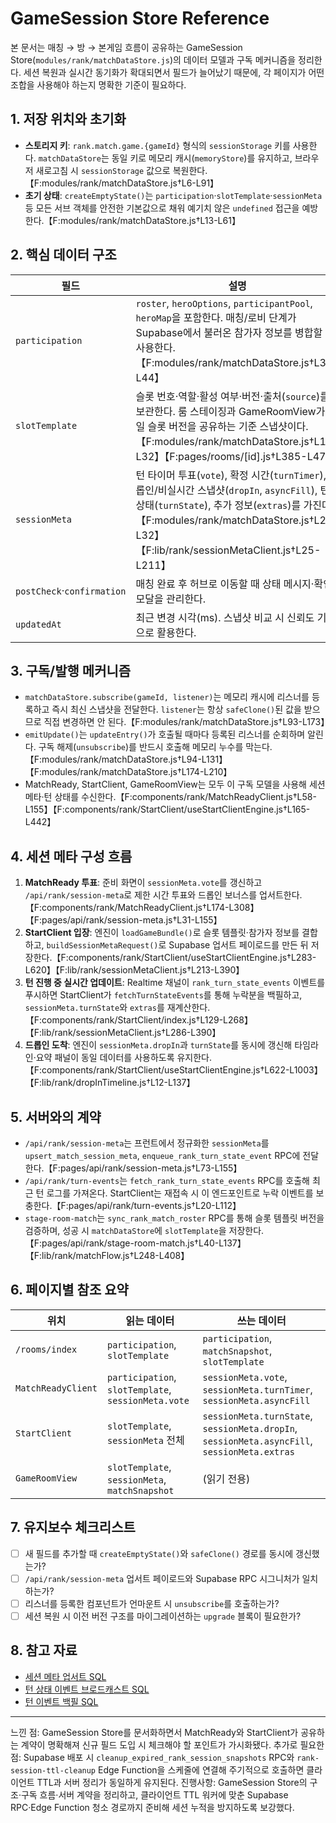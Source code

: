 # GameSession Store Reference

본 문서는 매칭 → 방 → 본게임 흐름이 공유하는 GameSession Store(`modules/rank/matchDataStore.js`)의 데이터 모델과 구독 메커니즘을 정리한다. 세션 복원과 실시간 동기화가 확대되면서 필드가 늘어났기 때문에, 각 페이지가 어떤 조합을 사용해야 하는지 명확한 기준이 필요하다.

## 1. 저장 위치와 초기화
- **스토리지 키**: `rank.match.game.{gameId}` 형식의 `sessionStorage` 키를 사용한다. `matchDataStore`는 동일 키로 메모리 캐시(`memoryStore`)를 유지하고, 브라우저 새로고침 시 `sessionStorage` 값으로 복원한다.【F:modules/rank/matchDataStore.js†L6-L91】
- **초기 상태**: `createEmptyState()`는 `participation`·`slotTemplate`·`sessionMeta` 등 모든 서브 객체를 안전한 기본값으로 채워 예기치 않은 `undefined` 접근을 예방한다.【F:modules/rank/matchDataStore.js†L13-L61】

## 2. 핵심 데이터 구조
| 필드 | 설명 | 갱신 타이밍 |
| --- | --- | --- |
| `participation` | `roster`, `heroOptions`, `participantPool`, `heroMap`을 포함한다. 매칭/로비 단계가 Supabase에서 불러온 참가자 정보를 병합할 때 사용한다.【F:modules/rank/matchDataStore.js†L33-L44】 | `/rooms` 로비 로딩, `stage-room-match` API 호출 직후 |
| `slotTemplate` | 슬롯 번호·역할·활성 여부·버전·출처(`source`)를 보관한다. 룸 스테이징과 GameRoomView가 동일 슬롯 버전을 공유하는 기준 스냅샷이다.【F:modules/rank/matchDataStore.js†L18-L32】【F:pages/rooms/[id].js†L385-L475】 | `stage-room-match` 성공 시, 룸 상세 진입 시 캐시 |
| `sessionMeta` | 턴 타이머 투표(`vote`), 확정 시간(`turnTimer`), 드롭인/비실시간 스냅샷(`dropIn`, `asyncFill`), 턴 상태(`turnState`), 추가 정보(`extras`)를 가진다.【F:modules/rank/matchDataStore.js†L21-L32】【F:lib/rank/sessionMetaClient.js†L25-L211】 | MatchReady 투표, StartClient 엔진 동기화, `/api/rank/session-meta` 응답 |
| `postCheck`·`confirmation` | 매칭 완료 후 허브로 이동할 때 상태 메시지·확인 모달을 관리한다. | `stage-room-match` API 호출 결과 |
| `updatedAt` | 최근 변경 시각(ms). 스냅샷 비교 시 신뢰도 기준으로 활용한다. | 모든 `updateEntry()` 호출 | 

## 3. 구독/발행 메커니즘
- `matchDataStore.subscribe(gameId, listener)`는 메모리 캐시에 리스너를 등록하고 즉시 최신 스냅샷을 전달한다. `listener`는 항상 `safeClone()`된 값을 받으므로 직접 변경하면 안 된다.【F:modules/rank/matchDataStore.js†L93-L173】
- `emitUpdate()`는 `updateEntry()`가 호출될 때마다 등록된 리스너를 순회하며 알린다. 구독 해제(`unsubscribe`)를 반드시 호출해 메모리 누수를 막는다.【F:modules/rank/matchDataStore.js†L94-L131】【F:modules/rank/matchDataStore.js†L174-L210】
- MatchReady, StartClient, GameRoomView는 모두 이 구독 모델을 사용해 세션 메타·턴 상태를 수신한다.【F:components/rank/MatchReadyClient.js†L58-L155】【F:components/rank/StartClient/useStartClientEngine.js†L165-L442】

## 4. 세션 메타 구성 흐름
1. **MatchReady 투표**: 준비 화면이 `sessionMeta.vote`를 갱신하고 `/api/rank/session-meta`로 제한 시간 투표와 드롭인 보너스를 업서트한다.【F:components/rank/MatchReadyClient.js†L174-L308】【F:pages/api/rank/session-meta.js†L31-L155】
2. **StartClient 입장**: 엔진이 `loadGameBundle()`로 슬롯 템플릿·참가자 정보를 결합하고, `buildSessionMetaRequest()`로 Supabase 업서트 페이로드를 만든 뒤 저장한다.【F:components/rank/StartClient/useStartClientEngine.js†L283-L620】【F:lib/rank/sessionMetaClient.js†L213-L390】
3. **턴 진행 중 실시간 업데이트**: Realtime 채널이 `rank_turn_state_events` 이벤트를 푸시하면 StartClient가 `fetchTurnStateEvents`를 통해 누락분을 백필하고, `sessionMeta.turnState`와 `extras`를 재계산한다.【F:components/rank/StartClient/index.js†L129-L268】【F:lib/rank/sessionMetaClient.js†L286-L390】
4. **드롭인 도착**: 엔진이 `sessionMeta.dropIn`과 `turnState`를 동시에 갱신해 타임라인·요약 패널이 동일 데이터를 사용하도록 유지한다.【F:components/rank/StartClient/useStartClientEngine.js†L622-L1003】【F:lib/rank/dropInTimeline.js†L12-L137】

## 5. 서버와의 계약
- `/api/rank/session-meta`는 프런트에서 정규화한 `sessionMeta`를 `upsert_match_session_meta`, `enqueue_rank_turn_state_event` RPC에 전달한다.【F:pages/api/rank/session-meta.js†L73-L155】
- `/api/rank/turn-events`는 `fetch_rank_turn_state_events` RPC를 호출해 최근 턴 로그를 가져온다. StartClient는 재접속 시 이 엔드포인트로 누락 이벤트를 보충한다.【F:pages/api/rank/turn-events.js†L20-L112】
- `stage-room-match`는 `sync_rank_match_roster` RPC를 통해 슬롯 템플릿 버전을 검증하며, 성공 시 `matchDataStore`에 `slotTemplate`을 저장한다.【F:pages/api/rank/stage-room-match.js†L40-L137】【F:lib/rank/matchFlow.js†L248-L408】

## 6. 페이지별 참조 요약
| 위치 | 읽는 데이터 | 쓰는 데이터 |
| --- | --- | --- |
| `/rooms/index` | `participation`, `slotTemplate` | `participation`, `matchSnapshot`, `slotTemplate` |
| `MatchReadyClient` | `participation`, `slotTemplate`, `sessionMeta.vote` | `sessionMeta.vote`, `sessionMeta.turnTimer`, `sessionMeta.asyncFill` |
| `StartClient` | `slotTemplate`, `sessionMeta` 전체 | `sessionMeta.turnState`, `sessionMeta.dropIn`, `sessionMeta.asyncFill`, `sessionMeta.extras` |
| `GameRoomView` | `slotTemplate`, `sessionMeta`, `matchSnapshot` | (읽기 전용) |

## 7. 유지보수 체크리스트
- [ ] 새 필드를 추가할 때 `createEmptyState()`와 `safeClone()` 경로를 동시에 갱신했는가?
- [ ] `/api/rank/session-meta` 업서트 페이로드와 Supabase RPC 시그니처가 일치하는가?
- [ ] 리스너를 등록한 컴포넌트가 언마운트 시 `unsubscribe`를 호출하는가?
- [ ] 세션 복원 시 이전 버전 구조를 마이그레이션하는 `upgrade` 블록이 필요한가?

## 8. 참고 자료
- [세션 메타 업서트 SQL](./sql/upsert-match-session-meta.sql)
- [턴 상태 이벤트 브로드캐스트 SQL](./sql/rank-turn-realtime-sync.sql)
- [턴 이벤트 백필 SQL](./sql/fetch-rank-turn-state-events.sql)

---
느낀 점: GameSession Store를 문서화하면서 MatchReady와 StartClient가 공유하는 계약이 명확해져 신규 필드 도입 시 체크해야 할 포인트가 가시화됐다.
추가로 필요한 점: Supabase 배포 시 `cleanup_expired_rank_session_snapshots` RPC와 `rank-session-ttl-cleanup` Edge Function을 스케줄에 연결해 주기적으로 호출하면 클라이언트 TTL과 서버 정리가 동일하게 유지된다.
진행사항: GameSession Store의 구조·구독 흐름·서버 계약을 정리하고, 클라이언트 TTL 워커에 맞춘 Supabase RPC·Edge Function 청소 경로까지 준비해 세션 누적을 방지하도록 보강했다.
